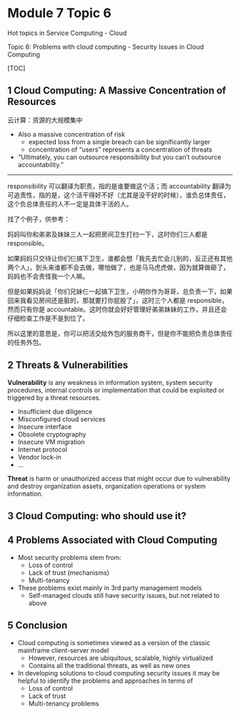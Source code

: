 # Module 7 Topic 6

Hot topics in Service Computing - Cloud

Topic 6: Problems with cloud computing - Security Issues in Cloud Computing

[TOC]

## 1 Cloud Computing: A Massive Concentration of Resources

云计算：资源的大规模集中

- Also a massive concentration of risk
  - expected loss from a single breach can be significantly larger
  - concentration of “users” represents a concentration of threats
- “Ultimately, you can outsource responsibility but you can’t outsource accountability.”

---

responsibility 可以翻译为职责，指的是谁要做这个活；而 accountability 翻译为可追责性，指的是，这个活干得好不好（尤其是没干好的时候），谁负总体责任，这个负总体责任的人不一定是具体干活的人。

找了个例子，供参考：

妈妈叫你和弟弟及妹妹三人一起把房间卫生打扫一下，这时你们三人都是 responsible。

如果妈妈只交待让你们仨搞下卫生，谁都会想「我先去忙会儿别的，反正还有其他两个人」，到头来谁都不会去做，哪怕做了，也是马马虎虎做，因为就算做砸了，妈妈也不会责怪我一个人嘛。

但是如果妈妈说「你们兄妹仨一起搞下卫生，小明你作为哥哥，总负责一下，如果回来我看见房间还是脏的，那就要打你屁股了」，这时三个人都是 responsible，然而只有你是 accountable。这时你就会好好管理好弟弟妹妹的工作，并且还会仔细检查工作是不是到位了。

所以这里的意思是，你可以把活交给外包的服务商干，但是你不能把负责总体责任的任务外包。

## 2 Threats & Vulnerabilities

**Vulnerability** is any weakness in information system, system security procedures, internal controls or implementation that could be exploited or triggered by a threat resources.

- Insufficient due diligence
- Misconfigured cloud services
- Insecure interface 
- Obsolete cryptography 
- Insecure VM migration 
- Internet protocol 
- Vendor lock-in 
- …

**Threat** is harm or unauthorized access that might occur due to vulnerability and destroy organization assets, organization operations or system information.

## 3 Cloud Computing: who should use it?

## 4 Problems Associated with Cloud Computing

- Most security problems stem from:
  - Loss of control
  - Lack of trust (mechanisms)
  - Multi-tenancy
- These problems exist mainly in 3rd party management models
  - Self-managed clouds still have security issues, but not related to above

## 5 Conclusion

- Cloud computing is sometimes viewed as a version of the classic mainframe client-server model
  - However, resources are ubiquitous, scalable, highly virtualized
  - Contains all the traditional threats, as well as new ones
- In developing solutions to cloud computing security issues it may be helpful to identify the problems and approaches in terms of
  - Loss of control
  - Lack of trust
  - Multi-tenancy problems
